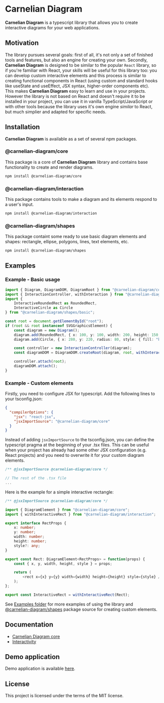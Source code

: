 # Carnelian Diagram
**Carnelian Diagram** is a typescript library that allows you to create interactive diagrams for your web applications.

## Motivation
The library pursues several goals: first of all, it's not only a set of finished tools and features, but also an engine for creating your own. Secondly, **Carnelian Diagram** is designed to be similar to the popular `React` library, so if you're familiar with React, your skills will be useful for this library too: you can develop custom interactive elements and this process is similar to creating functional components in React (using custom and standard hooks like useState and useEffect, JSX syntax, higher-order components etc). This makes **Carnelian Diagram** easy to learn and use in your projects. However the library is not based on React and doesn't require it to be installed in your project, you can use it in vanilla TypeScript/JavaScript or with other tools because the library uses it's own engine *similar* to React, but much simplier and adapted for specific needs.

## Installation

**Carnelian Diagram** is available as a set of several npm packages.

### @carnelian-diagram/core
This package is a core of **Carnelian Diagram** library and contains base functionality to create and render diagrams.

```sh
npm install @carnelian-diagram/core
```

### @carnelian-diagram/interaction
This package contains tools to make a diagram and its elements respond to a user's input.

```sh
npm install @carnelian-diagram/interaction
```

### @carnelian-diagram/shapes
This package containt some ready to use basic diagram elements and shapes: rectangle, ellipse, polygons, lines, text elements, etc.

```sh
npm install @carnelian-diagram/shapes
```

## Examples

### Example - Basic usage

```typescript
import { Diagram, DiagramDOM, DiagramRoot } from "@carnelian-diagram/core";
import { InteractionController, withInteraction } from "@carnelian-diagram/interaction";
import { 
    InteractiveRoundedRect as RoundedRect,
    InteractiveCircle as Circle 
} from "@carnelian-diagram/shapes/basic";

const root = document.getElementById("root");
if (root && root instanceof SVGGraphicsElement) {
    const diagram = new Diagram();
    diagram.add(RoundedRect, { x: 100, y: 100, width: 200, height: 150, radius: "25%", style: { fill: "yellow" } });
    diagram.add(Circle, { x: 280, y: 220, radius: 80, style: { fill: "blue" }});

    const controller = new InteractionController(diagram);
    const diagramDOM = DiagramDOM.createRoot(diagram, root, withInteraction(DiagramRoot, controller));

    controller.attach(root);
    diagramDOM.attach();
}
```

### Example - Custom elements

Firstly, you need to configure JSX for typescript. Add the following lines to your tsconfig.json:
```json
{
  "compilerOptions": {
    "jsx": "react-jsx",
    "jsxImportSource": "@carnelian-diagram/core"
  }
}
```
Instead of adding `jsxImportSource` to the tsconfig.json, you can define the typescript pragma at the beginning of your .tsx files. This can be useful when your project has already had some other JSX configuration (e.g. React projects) and you need to overwrite it for your custom diagram elements.

```typescript
/** @jsxImportSource @carnelian-diagram/core */

// The rest of the .tsx file
...
```

Here is the example for a simple interactive rectangle:
```typescript
/** @jsxImportSource @carnelian-diagram/core */

import { DiagramElement } from "@carnelian-diagram/core";
import { withInteractiveRect } from "@carnelian-diagram/interaction";

export interface RectProps {
    x: number;
    y: number;
    width: number;
    height: number;
    style?: any;
}

export const Rect: DiagramElement<RectProps> = function(props) {
    const { x, y, width, height, style } = props;

    return (
        <rect x={x} y={y} width={width} height={height} style={style} />
    );
};

export const InteractiveRect = withInteractiveRect(Rect);
```

See [Examples folder](https://github.com/YMSpektor/carnelian-diagram/tree/main/examples) for more examples of using the library and [@carnelian-diagram/shapes](https://github.com/YMSpektor/carnelian-diagram/tree/main/packages/shapes/src/basic) package source for creating custom elements.

## Documentation

* [Carnelian Diagram core](https://github.com/YMSpektor/carnelian-diagram/blob/main/docs/core.md)
* [Interactivity](https://github.com/YMSpektor/carnelian-diagram/blob/main/docs/interactivity.md)

## Demo application

Demo application is available [here](https://ymspektor.github.io/carnelian-diagram).

## License

This project is licensed under the terms of the MIT license.